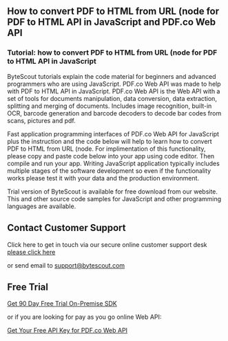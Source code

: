 ## How to convert PDF to HTML from URL (node for PDF to HTML API in JavaScript and PDF.co Web API

### Tutorial: how to convert PDF to HTML from URL (node for PDF to HTML API in JavaScript

ByteScout tutorials explain the code material for beginners and advanced programmers who are using JavaScript. PDF.co Web API was made to help with PDF to HTML API in JavaScript. PDF.co Web API is the Web API with a set of tools for documents manipulation, data conversion, data extraction, splitting and merging of documents. Includes image recognition, built-in OCR, barcode generation and barcode decoders to decode bar codes from scans, pictures and pdf.

Fast application programming interfaces of PDF.co Web API for JavaScript plus the instruction and the code below will help to learn how to convert PDF to HTML from URL (node. For implimentation of this functionality, please copy and paste code below into your app using code editor. Then compile and run your app. Writing JavaScript application typically includes multiple stages of the software development so even if the functionality works please test it with your data and the production environment.

Trial version of ByteScout is available for free download from our website. This and other source code samples for JavaScript and other programming languages are available.

## Contact Customer Support

Click here to get in touch via our secure online customer support desk [please click here](https://bytescout.zendesk.com/hc/en-us/requests/new?subject=PDF.co%20Web%20API%20Question)

or send email to [support@bytescout.com](mailto:support@bytescout.com?subject=PDF.co%20Web%20API%20Question) 

## Free Trial

[Get 90 Day Free Trial On-Premise SDK](https://bytescout.com/download/web-installer?utm_source=github-readme)

or if you are looking for pay as you go online Web API:

[Get Your Free API Key for PDF.co Web API](https://pdf.co/documentation/api?utm_source=github-readme)